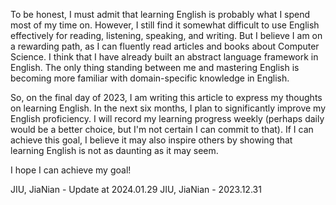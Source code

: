 To be honest, I must admit that learning English is probably what I spend most of my time on. However, I still find it somewhat difficult to use English effectively for reading, listening, speaking, and writing. But I believe I am on a rewarding path, as I can fluently read articles and books about Computer Science. I think that I have already built an abstract language framework in English. The only thing standing between me and mastering English is becoming more familiar with domain-specific knowledge in English.

So, on the final day of 2023, I am writing this article to express my thoughts on learning English. In the next six months, I plan to significantly improve my English proficiency. I will record my learning progress weekly (perhaps daily would be a better choice, but I'm not certain I can commit to that). If I can achieve this goal, I believe it may also inspire others by showing that learning English is not as daunting as it may seem.

I hope I can achieve my goal!

JIU, JiaNian - Update at 2024.01.29
JIU, JiaNian - 2023.12.31
